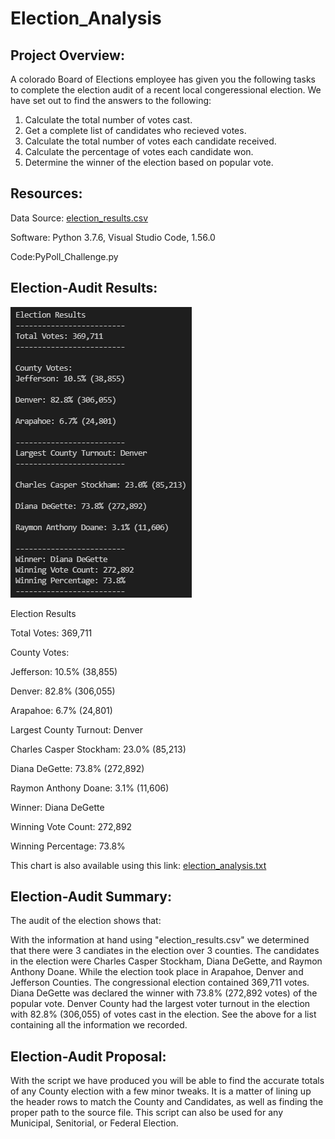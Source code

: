 # Election_Analysis

## Project Overview:

A colorado Board of Elections employee has given you the following tasks to complete the election audit of a recent local congeressional election.  We have set out to find the answers to the following:

1. Calculate the total number of votes cast.
2. Get a complete list of candidates who recieved votes.
3. Calculate the total number of votes each candidate received.
4. Calculate the percentage of votes each candidate won.
5. Determine the winner of the election based on popular vote.

## Resources:

 Data Source: [election_results.csv](Resouces/election_results.csv)
 
 Software: Python 3.7.6, Visual Studio Code, 1.56.0
 
 Code:PyPoll_Challenge.py

## Election-Audit Results:

![election_analysis.png](analysis/election_analysis.png)

Election Results

Total Votes: 369,711

County Votes:

Jefferson: 10.5% (38,855)

Denver: 82.8% (306,055)

Arapahoe: 6.7% (24,801)

Largest County Turnout: Denver

Charles Casper Stockham: 23.0% (85,213)

Diana DeGette: 73.8% (272,892)

Raymon Anthony Doane: 3.1% (11,606)

Winner: Diana DeGette

Winning Vote Count: 272,892

Winning Percentage: 73.8%

This chart is also available using this link: 
[election_analysis.txt](analysis/election_analysis.txt)


## Election-Audit Summary:
The audit of the election shows that:

With the information at hand using "election_results.csv" we determined that there were 3 candiates in the election over 3 counties.  The candidates in the election were Charles Casper Stockham, Diana DeGette, and Raymon Anthony Doane.  While the election took place in Arapahoe, Denver and Jefferson Counties.  The congressional election contained 369,711 votes.  Diana DeGette was declared the winner with 73.8% (272,892 votes) of the popular vote.  Denver County had the largest voter turnout in the election with 82.8% (306,055) of votes cast in the election.  See the above for a list containing all the information we recorded.
    
## Election-Audit Proposal:
With the script we have produced you will be able to find the accurate totals of any County election with a few minor tweaks.  It is a matter of lining up the header rows to match the County and Candidates, as well as finding the proper path to the source file.  This script can also be used for any Municipal, Senitorial, or Federal Election.

